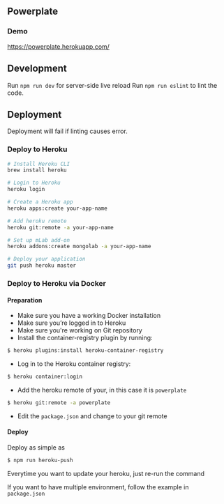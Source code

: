 ## Powerplate

### Demo
https://powerplate.herokuapp.com/

## Development

Run `npm run dev` for server-side live reload
Run `npm run eslint` to lint the code.

## Deployment

Deployment will fail if linting causes error.

### Deploy to Heroku

```bash
# Install Heroku CLI
brew install heroku

# Login to Heroku
heroku login

# Create a Heroku app
heroku apps:create your-app-name

# Add heroku remote
heroku git:remote -a your-app-name

# Set up mLab add-on
heroku addons:create mongolab -a your-app-name

# Deploy your application
git push heroku master
```

### Deploy to Heroku via Docker

#### Preparation

+ Make sure you have a working Docker installation
+ Make sure you’re logged in to Heroku
+ Make sure you're working on Git repository
+ Install the container-registry plugin by running:
```bash
$ heroku plugins:install heroku-container-registry
```
+ Log in to the Heroku container registry:
```bash
$ heroku container:login
```
+ Add the heroku remote of your, in this case it is `powerplate`
```bash
$ heroku git:remote -a powerplate
```
+ Edit the `package.json` and change to your git remote

#### Deploy

Deploy as simple as
```bash
$ npm run heroku-push
```

Everytime you want to update your heroku, just re-run the command

If you want to have multiple environment, follow the example in `package.json`
